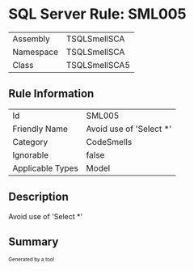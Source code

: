 ﻿# SQL Server Rule: SML005
  
|    |    |
|----|----|
| Assembly | TSQLSmellSCA |
| Namespace | TSQLSmellSCA |
| Class | TSQLSmellSCA5 |
  
## Rule Information
  
|    |    |
|----|----|
| Id | SML005 |
| Friendly Name | Avoid use of 'Select *' |
| Category | CodeSmells |
| Ignorable | false |
| Applicable Types | Model  |
  
## Description
  
Avoid use of 'Select *'
  
## Summary
  

  
<sub><sup>Generated by a tool</sup></sub>
